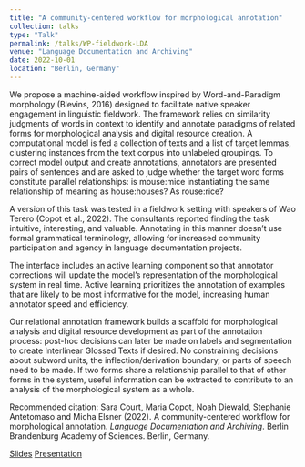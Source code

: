 ```yaml
---
title: "A community-centered workflow for morphological annotation"
collection: talks
type: "Talk"
permalink: /talks/WP-fieldwork-LDA
venue: "Language Documentation and Archiving"
date: 2022-10-01
location: "Berlin, Germany"
---
```

We propose a machine-aided workflow inspired by Word-and-Paradigm morphology (Blevins, 2016) designed to facilitate native speaker engagement in linguistic fieldwork. The framework relies on similarity judgments of words in context to identify and annotate paradigms of related forms for morphological analysis and digital resource creation. A computational model is fed a collection of texts and a list of target lemmas, clustering instances from the text corpus into unlabeled groupings. To correct model output and create annotations, annotators are presented pairs of sentences and are asked to judge whether the target word forms constitute parallel relationships: is mouse:mice instantiating the same relationship of meaning as house:houses? As rouse:rice? 

A version of this task was tested in a fieldwork setting with speakers of Wao Terero (Copot et al., 2022). The consultants reported finding the task intuitive, interesting, and valuable. Annotating in this manner doesn’t use formal grammatical terminology, allowing for increased community participation and agency in language documentation projects.

The interface includes an active learning component so that annotator corrections will update the model’s representation of the morphological system in real time. Active learning prioritizes the annotation of examples that are likely to be most informative for the model, increasing human annotator speed and efficiency.

Our relational annotation framework builds a scaffold for morphological analysis and digital resource development as part of the annotation process: post-hoc decisions can later be made on labels and segmentation to create Interlinear Glossed Texts if desired. No constraining decisions about subword units, the inflection/derivation boundary, or parts of speech need to be made. If two forms share a relationship parallel to that of other forms in the system, useful information can be extracted to contribute to an analysis of the morphological system as a whole.


Recommended citation: Sara Court, Maria Copot, Noah Diewald, Stephanie Antetomaso and Micha Elsner (2022).
A community-centered workflow for morphological annotation. <i>Language Documentation and
Archiving</i>. Berlin Brandenburg Academy of Sciences. Berlin, Germany.

[Slides](files/WP-fieldwork-LDA.pdf)
[Presentation](https://www.youtube.com/watch?v=i246Qtm43Kc)
